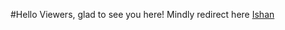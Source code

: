 #Hello Viewers, glad to see you here!
Mindly redirect here [Ishan](https://github.com/LouisPaul2000)


<!---
IshanShivanshBangroo/IshanShivanshBangroo is a ✨ special ✨ repository because its `README.md` (this file) appears on your GitHub profile.
You can click the Preview link to take a look at your changes.
--->
